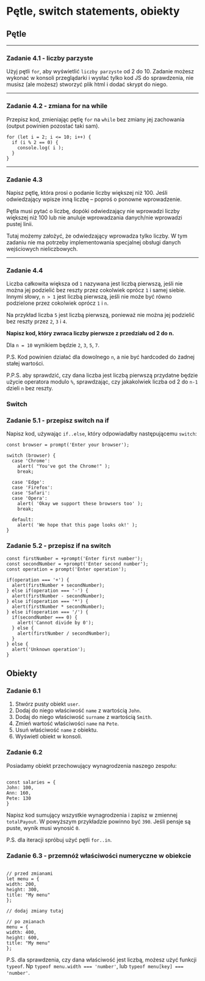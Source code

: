 # Pętle, switch statements, obiekty

## Pętle

---

### Zadanie 4.1 - liczby parzyste

Użyj pętli `for`, aby wyświetlić `liczby parzyste` od 2 do 10.
Zadanie możesz wykonać w konsoli przeglądarki i wysłać tylko kod JS do sprawdzenia, nie musisz (ale możesz) stworzyć plik html i dodać skrypt do niego.

---

### Zadanie 4.2 - zmiana for na while

Przepisz kod, zmieniając pętlę `for` na `while` bez zmiany jej zachowania (output powinien pozostać taki sam).

```
for (let i = 2; i <= 10; i++) {
  if (i % 2 == 0) {
    console.log( i );
  }
}
```

---

### Zadanie 4.3

Napisz pętlę, która prosi o podanie liczby większej niż 100. Jeśli odwiedzający wpisze inną liczbę – poproś o ponowne wprowadzenie.

Pętla musi pytać o liczbę, dopóki odwiedzający nie wprowadzi liczby większej niż 100 lub nie anuluje wprowadzania danych/nie wprowadzi pustej linii.

Tutaj możemy założyć, że odwiedzający wprowadza tylko liczby. W tym zadaniu nie ma potrzeby implementowania specjalnej obsługi danych wejściowych nieliczbowych.

---

### Zadanie 4.4

Liczba całkowita większa od `1` nazywana jest liczbą pierwszą, jeśli nie można jej podzielić bez reszty przez cokolwiek oprócz `1` i samej siebie. Innymi słowy, `n > 1` jest liczbą pierwszą, jeśli nie może być równo podzielone przez cokolwiek oprócz `1` i `n`.

Na przykład liczba `5` jest liczbą pierwszą, ponieważ nie można jej podzielić bez reszty przez `2`, `3` i `4`.

**Napisz kod, który zwraca liczby pierwsze z przedziału od 2 do n.**

Dla `n = 10` wynikiem będzie `2`, `3`, `5`, `7`.

P.S. Kod powinien działać dla dowolnego `n`, a nie być hardcoded do żadnej stałej wartości.

P.P.S. aby sprawdzić, czy dana liczba jest liczbą pierwszą przydatne będzie użycie operatora modulo `%`, sprawdzając, czy jakakolwiek liczba od 2 do `n-1` dzieli `n` bez reszty.

### Switch

### Zadanie 5.1 - przepisz switch na if

Napisz kod, używając `if..else`, który odpowiadałby następującemu `switch`:

```
const browser = prompt('Enter your browser');

switch (browser) {
  case 'Chrome':
    alert( "You've got the Chrome!" );
    break;

  case 'Edge':
  case 'Firefox':
  case 'Safari':
  case 'Opera':
    alert( 'Okay we support these browsers too' );
    break;

  default:
    alert( 'We hope that this page looks ok!' );
}
```

### Zadanie 5.2 - przepisz if na switch

```
const firstNumber = +prompt('Enter first number');
const secondNumber = +prompt('Enter second number');
const operation = prompt('Enter operation');

if(operation === '+') {
  alert(firstNumber + secondNumber);
} else if(operation === '-') {
  alert(firstNumber - secondNumber);
} else if(operation === '*') {
  alert(firstNumber * secondNumber);
} else if(operation === '/') {
  if(secondNumber === 0) {
    alert('Cannot divide by 0');
  } else {
    alert(firstNumber / secondNumber);
  }
} else {
  alert('Unknown operation');
}
```

## Obiekty

### Zadanie 6.1

1. Stwórz pusty obiekt `user`.
1. Dodaj do niego właściwość `name` z wartością `John`.
1. Dodaj do niego właściwość `surname` z wartością `Smith`.
1. Zmień wartość właściwości `name` na `Pete`.
1. Usuń właściwość `name` z obiektu.
1. Wyświetl obiekt w konsoli.

### Zadanie 6.2

Posiadamy obiekt przechowujący wynagrodzenia naszego zespołu:

```

const salaries = {
John: 100,
Ann: 160,
Pete: 130
}

```

Napisz kod sumujący wszystkie wynagrodzenia i zapisz w zmiennej `totalPayout`. W powyższym przykładzie powinno być `390`. Jeśli pensje są puste, wynik musi wynosić `0`.

P.S. dla iteracji spróbuj użyć pętli `for..in`.

### Zadanie 6.3 - przemnóż właściwości numeryczne w obiekcie

```

// przed zmianami
let menu = {
width: 200,
height: 300,
title: "My menu"
};

// dodaj zmiany tutaj

// po zmianach
menu = {
width: 400,
height: 600,
title: "My menu"
};

```

P.S. dla sprawdzenia, czy dana właściwość jest liczbą, możesz użyć funkcji `typeof`. Np `typeof menu.width === 'number'`, lub `typeof menu[key] === 'number'`.

```

```

